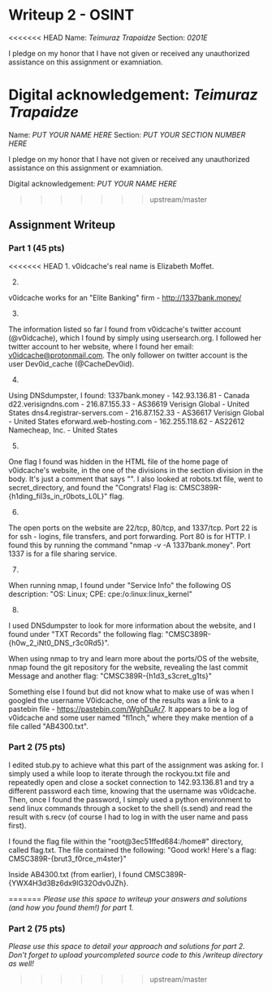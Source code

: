 # Writeup 2 - OSINT

<<<<<<< HEAD
Name: *Teimuraz Trapaidze*
Section: *0201E*

I pledge on my honor that I have not given or received any unauthorized assistance on this assignment or examniation.

Digital acknowledgement: *Teimuraz Trapaidze*
=======
Name: *PUT YOUR NAME HERE*
Section: *PUT YOUR SECTION NUMBER HERE*

I pledge on my honor that I have not given or received any unauthorized assistance on this assignment or examniation.

Digital acknowledgement: *PUT YOUR NAME HERE*
>>>>>>> upstream/master

## Assignment Writeup

### Part 1 (45 pts)

<<<<<<< HEAD
1.
v0idcache's real name is Elizabeth Moffet.

2.
v0idcache works for an "Elite Banking" firm - http://1337bank.money/

3.
The information listed so far I found from v0idcache's twitter
account (@v0idcache), which I found by simply using usersearch.org.
I followed her twitter account to her website, where I found her email: v0idcache@protonmail.com.
The only follower on twitter account is the user Dev0id_cache (@CacheDev0id).

4.
Using DNSdumpster, I found:
1337bank.money - 142.93.136.81 - Canada
d22.verisigndns.com - 216.87.155.33 - AS36619 Verisign Global - United States
dns4.registrar-servers.com - 216.87.152.33 - AS36617 Verisign Global - United States
eforward.web-hosting.com - 162.255.118.62 - AS22612 Namecheap, Inc. - United States


5.
One flag I found was hidden in the HTML file of the home page of v0idcache's website,
in the one of the divisions in the section division in the body.
It's just a comment that says "<!-- Good find! CMSC389R-{h1dd3n_1n_plain_5ight} -->".
I also looked at robots.txt file, went to secret_directory, and found the
"Congrats! Flag is: CMSC389R-{h1ding_fil3s_in_r0bots_L0L}" flag.

6.
The open ports on the website are 22/tcp, 80/tcp, and 1337/tcp. Port 22 is for ssh - logins, file
transfers, and port forwarding. Port 80 is for HTTP. I found this by running the command
"nmap -v -A 1337bank.money".
Port 1337 is for a file sharing service.

7.
When running nmap, I found under "Service Info" the following OS description:
"OS: Linux; CPE: cpe:/o:linux:linux_kernel"

8.
I used DNSdumpster to look for more information about the website,
and I found under "TXT Records" the following flag:
"CMSC389R-{h0w_2_iNt0_DNS_r3c0Rd5}".

When using nmap to try and learn more about the ports/OS of the website,
nmap found the git repository for the website, revealing the last commit
Message and another flag: "CMSC389R-{h1d3_s3cret_g1ts}"

Something else I found but did not know what to make use of was when I googled the username
V0idcache, one of the results was a link to a pastebin file - https://pastebin.com/WghDuAr7.
It appears to be a log of v0idcache and some user named "fl1nch," where they make mention of a file called "AB4300.txt".

### Part 2 (75 pts)

I edited stub.py to achieve what this part of the assignment was asking for.
I simply used a while loop to iterate through the rockyou.txt file and repeatedly open
and close a socket connection to 142.93.136.81 and try a different password each time,
knowing that the username was v0idcache. Then, once I found the password, I simply used
a python environment to send linux commands through a socket to the shell (s.send) and
read the result with s.recv (of course I had to log in with the user name and pass first).

I found the flag file within the "root@3ec51ffed684:/home#" directory, called flag.txt.
The file contained the following: "Good work! Here's a flag: CMSC389R-{brut3_f0rce_m4ster}"

Inside AB4300.txt (from earlier), I found CMSC389R-{YWX4H3d3Bz6dx9lG32Odv0JZh}.


=======
*Please use this space to writeup your answers and solutions (and how you found them!) for part 1.*

### Part 2 (75 pts)

*Please use this space to detail your approach and solutions for part 2. Don't forget to upload yourcompleted source code to this /writeup directory as well!*
>>>>>>> upstream/master
